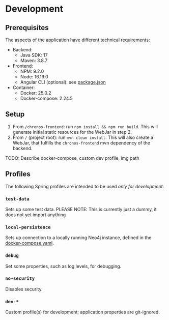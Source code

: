 # Development

## Prerequisites
The aspects of the application have different technical requirements:
* Backend:
  * Java SDK: 17
  * Maven: 3.8.7
* Frontend:
  * NPM: 9.2.0
  * Node: 16.19.0
  * Angular CLI (optional): see [package.json](../chronos-frontend/package.json)
* Container:
  * Docker: 25.0.2
  * Docker-compose: 2.24.5

## Setup
1. From `/chronos-frontend`: run `npm install && npm run build`. This will generate initial static resources for the WebJar in step 2.
2. From `/` (project root): run `mvn clean install`. This will also create a WebJar, that fulfills the `chronos-frontend` mvn dependency of the backend.

TODO: Describe docker-compose, custom dev profile, img path

## Profiles
The following Spring profiles are intended to be used *only for development*:

### `test-data`
Sets up some test data.
PLEASE NOTE: This is currently just a dummy, it does not yet import anything

### `local-persistence`
Sets up connection to a locally running Neo4j instance, defined in the [docker-compose.yaml](../docker-compose.yaml).

### `debug`
Set some properties, such as log levels, for debugging.

### `no-security`
Disables security.

### `dev-*`
Custom profile(s) for development; application properties are git-ignored.
